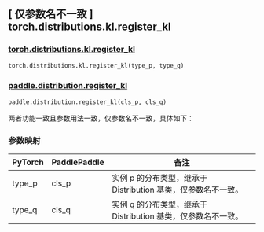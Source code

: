 ## [ 仅参数名不一致 ] torch.distributions.kl.register_kl

### [torch.distributions.kl.register_kl](https://pytorch.org/docs/stable/distributions.html?highlight=register_kl#torch.distributions.kl.register_kl)

```python
torch.distributions.kl.register_kl(type_p, type_q)
```

### [paddle.distribution.register_kl](https://www.paddlepaddle.org.cn/documentation/docs/zh/api/paddle/distribution/register_kl_cn.html)

```python
paddle.distribution.register_kl(cls_p, cls_q)
```

两者功能一致且参数用法一致，仅参数名不一致，具体如下：
### 参数映射
| PyTorch       | PaddlePaddle | 备注                                                   |
| ------------- | ------------ | ------------------------------------------------------ |
| type_p           | cls_p           | 实例 p 的分布类型，继承于 Distribution 基类，仅参数名不一致。               |
| type_q           | cls_q           | 实例 q 的分布类型，继承于 Distribution 基类，仅参数名不一致。               |
